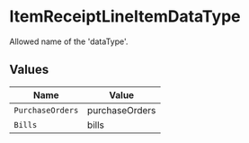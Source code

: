 # ItemReceiptLineItemDataType

Allowed name of the 'dataType'.


## Values

| Name             | Value            |
| ---------------- | ---------------- |
| `PurchaseOrders` | purchaseOrders   |
| `Bills`          | bills            |